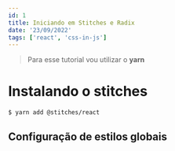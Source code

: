 ```yaml
---
id: 1
title: Iniciando em Stitches e Radix
date: '23/09/2022'
tags: ['react', 'css-in-js']
---
```


> Para esse tutorial vou utilizar o **yarn**

# Instalando o stitches

```bash
$ yarn add @stitches/react
```
## Configuração de estilos globais
